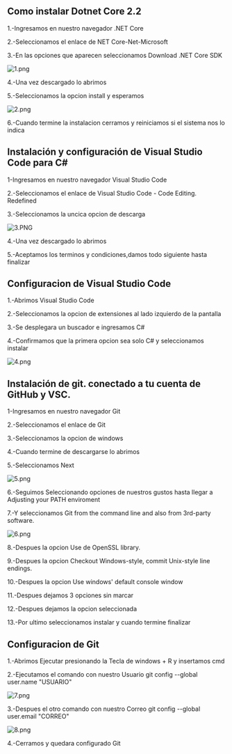
## Como instalar Dotnet Core 2.2

1.-Ingresamos en nuestro navegador .NET Core

2.-Seleccionamos el enlace de NET Core-Net-Microsoft

3.-En las opciones que aparecen seleccionamos Download .NET Core SDK

![1.png](https://github.com/Mauricio2110/Poo/blob/master/imagenes/1.png)

4.-Una vez descargado lo abrimos

5.-Seleccionamos la opcion install y esperamos

![2.png](https://github.com/Mauricio2110/Poo/blob/master/imagenes/2.png)

6.-Cuando termine la instalacion cerramos y reiniciamos si el sistema nos lo indica


## Instalación y configuración de Visual Studio Code para C#

1-Ingresamos en nuestro navegador Visual Studio Code

2.-Seleccionamos el enlace de Visual Studio Code - Code Editing. Redefined

3.-Seleccionamos la uncica opcion de descarga

![3.PNG](https://github.com/Mauricio2110/Poo/blob/master/imagenes/3.PNG)

4.-Una vez descargado lo abrimos

5.-Aceptamos los terminos y condiciones,damos todo siguiente hasta finalizar

## Configuracion de Visual Studio Code

1.-Abrimos Visual Studio Code

2.-Seleccionamos la opcion de extensiones al lado izquierdo de la pantalla

3.-Se desplegara un buscador e ingresamos C#

4.-Confirmamos que la primera opcion sea solo C# y seleccionamos instalar

![4.png](https://github.com/Mauricio2110/Poo/blob/master/imagenes/4.png)


## Instalación de git. conectado a tu cuenta de GitHub y VSC.

1-Ingresamos en nuestro navegador Git

2.-Seleccionamos el enlace de Git

3.-Seleccionamos la opcion de windows 

4.-Cuando termine de descargarse lo abrimos

5.-Seleccionamos Next

![5.png](https://github.com/Mauricio2110/Poo/blob/master/imagenes/5.png)

6.-Seguimos Seleccionando opciones de nuestros gustos hasta llegar a Adjusting your PATH enviroment

7.-Y seleccionamos Git from the command line and also from 3rd-party software.

![6.png](https://github.com/Mauricio2110/Poo/blob/master/imagenes/6.png)

8.-Despues la opcion Use de OpenSSL library.

9.-Despues la opcion Checkout Windows-style, commit Unix-style line endings.

10.-Despues la opcion Use windows' default console window

11.-Despues dejamos 3 opciones sin marcar

12.-Despues dejamos la opcion seleccionada

13.-Por ultimo seleccionamos instalar y cuando termine finalizar

## Configuracion de Git

1.-Abrimos Ejecutar presionando la Tecla de windows + R y insertamos cmd

2.-Ejecutamos el comando con nuestro Usuario  git config --global user.name "USUARIO"

![7.png](https://github.com/Mauricio2110/Poo/blob/master/imagenes/7.png)

3.-Despues el otro comando con nuestro Correo  git config --global user.email "CORREO"

![8.png](https://github.com/Mauricio2110/Poo/blob/master/imagenes/8.png)

4.-Cerramos y quedara configurado Git

